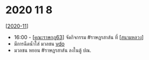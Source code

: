 # 2020 11 8

[[2020-11]]

- 16:00 - [[คณะราษกฎ63]] จัดกิจกรรม #ราษฎรสาส์น ที่ [[สนามหลวง]]
- มีการฉีดน้ำใส่ มวลชน [vdo](https://twitter.com/coolkidneverhot/status/1325437203250515973?s=20)
- มวลชน หยอน #ราษฎรสาส์น ลงในตู้ ปณ.​ 

[//begin]: # "Autogenerated link references for markdown compatibility"
[2020-11]: 2020-11 "2020 11"
[คณะราษกฎ63]: คณะราษกฎ63 "คณะราษกฎ63"
[สนามหลวง]: สนามหลวง "สนามหลวง"
[//end]: # "Autogenerated link references"